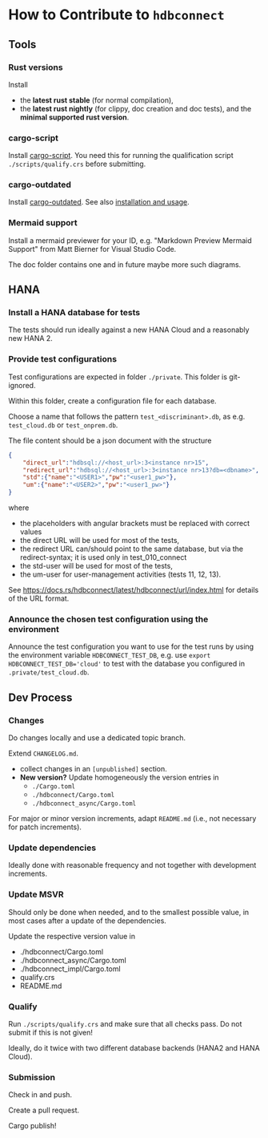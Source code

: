 # How to Contribute to `hdbconnect`

## Tools

### Rust versions

Install 

- the **latest rust stable** (for normal compilation), 
- the **latest rust nightly** (for clippy, doc creation and doc tests),
  and the **minimal supported rust version**.

### cargo-script

Install [cargo-script](https://github.com/DanielKeep/cargo-script). You need this for running the qualification script `./scripts/qualify.crs` before submitting.

### cargo-outdated

Install [cargo-outdated](https://github.com/kbknapp/cargo-outdated). 
See also [installation and usage](https://github.com/kbknapp/cargo-outdated/blob/master/README.md#installation-and-usage).

### Mermaid support

Install a mermaid previewer for your ID, e.g. "Markdown Preview Mermaid Support" from Matt Bierner for Visual Studio Code.

The doc folder contains one and in future maybe more such diagrams.

## HANA

### Install a HANA database for tests

The tests should run ideally against a new HANA Cloud and a reasonably new HANA 2.

### Provide test configurations

Test configurations are expected in folder `./private`. This folder is git-ignored.

Within this folder, create a configuration file for each database.

Choose a name that follows the pattern `test_<discriminant>.db`, as e.g. `test_cloud.db` or `test_onprem.db`.

The file content should be a json document with the structure

```json
{
    "direct_url":"hdbsql://<host_url>:3<instance nr>15",
    "redirect_url":"hdbsql://<host_url>:3<instance nr>13?db=<dbname>",
    "std":{"name":"<USER1>","pw":"<user1_pw>"},
    "um":{"name":"<USER2>","pw":"<user1_pw>"}
}
```

where
- the placeholders with angular brackets must be replaced with correct values
- the direct URL will be used for most of the tests,
- the redirect URL can/should point to the same database, but via the redirect-syntax; it is used only in test_010_connect
- the std-user will be used for most of the tests, 
- the um-user for user-management activities (tests 11, 12, 13).

See https://docs.rs/hdbconnect/latest/hdbconnect/url/index.html for details of the URL format.

### Announce the chosen test configuration using the environment

Announce the test configuration you want to use for the test runs by using the 
environment variable `HDBCONNECT_TEST_DB`, e.g. use
`export HDBCONNECT_TEST_DB='cloud'` to test with the database you configured in 
`.private/test_cloud.db`.

## Dev Process

### Changes

Do changes locally and use a dedicated topic branch.

Extend `CHANGELOG.md`.

- collect changes in an `[unpublished]` section.
- **New version?** Update homogeneously the version entries in 
  - `./Cargo.toml`
  - `./hdbconnect/Cargo.toml`
  - `./hdbconnect_async/Cargo.toml`

For major or minor version increments, adapt `README.md` (i.e., not necessary for patch increments).

### Update dependencies

Ideally done with reasonable frequency and not together with development increments.

### Update MSVR

Should only be done when needed, and to the smallest possible value, in most cases after a update of the dependencies.

Update the respective version value in 

- ./hdbconnect/Cargo.toml
- ./hdbconnect_async/Cargo.toml
- ./hdbconnect_impl/Cargo.toml
- qualify.crs
- README.md

### Qualify

Run `./scripts/qualify.crs` and make sure that all checks pass. Do not submit if this is not given!

Ideally, do it twice with two different database backends (HANA2 and HANA Cloud).

### Submission

Check in and push.

Create a pull request.

Cargo publish!
